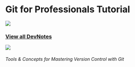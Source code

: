 # Git for Professionals Tutorial

![](https://i.imgur.com/waxVImv.png)

### [View all DevNotes](../README.md)

![](https://i.imgur.com/waxVImv.png)

###### Tools & Concepts for Mastering Version Control with Git

####
